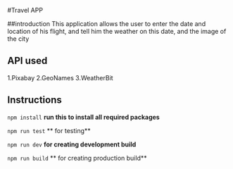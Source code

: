 #Travel APP

##introduction
This application allows the user to enter the date and location of his flight, and tell him the weather on 
this date, and the image of the city

## API used 
1.Pixabay
2.GeoNames
3.WeatherBit

## Instructions
`npm install`  **run this to install all required packages**

`npm run test`  ** for testing**

`npm run dev`  **for creating development build**

`npm run build`  ** for creating production build**